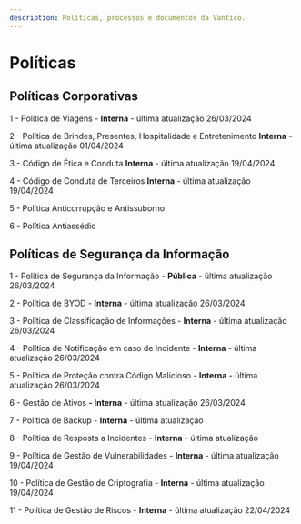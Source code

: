 ```yaml
---
description: Políticas, processos e documentos da Vantico.
---
```


# Políticas

## Políticas Corporativas

1 - Política de Viagens - **Interna** - última atualização 26/03/2024

2 - Política de Brindes, Presentes, Hospitalidade e Entretenimento **Interna** - última atualização 01/04/2024

3 - Código de Ética e Conduta **Interna** - última atualização 19/04/2024

4 - Código de Conduta de Terceiros **Interna** - última atualização 19/04/2024

5 - Política Anticorrupção e Antissuborno

6 - Política Antiassédio



## Políticas de Segurança da Informação

1 - Política de Segurança da Informação - **Pública** - última atualização 26/03/2024

2 - Política de BYOD - **Interna** - última atualização 26/03/2024

3 - Política de Classificação de Informações - **Interna** - última atualização 26/03/2024

4 - Política de Notificação em caso de Incidente - **Interna** - última atualização 26/03/2024

5 - Política de Proteção contra Código Malicioso - **Interna** - última atualização 26/03/2024

6 - Gestão de Ativos **- Interna** - última atualização 26/03/2024

7 - Política de Backup - **Interna** - última atualização

8 - Política de Resposta a Incidentes - **Interna** - última atualização&#x20;

9 - Política de Gestão de Vulnerabilidades - **Interna** - última atualização 19/04/2024

10 - Política de Gestão de Criptografia - **Interna** - última atualização 19/04/2024

11 - Política de Gestão de Riscos - **Interna** - última atualização 22/04/2024
